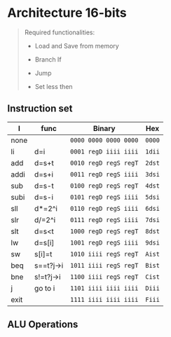# Architecture 16-bits

> Required functionalities:
>
> - Load and Save from memory
>
> - Branch If
>
> - Jump
>
> - Set less then

## Instruction set

I    | func      | Binary                | Hex
---  | ---       | ---                   | ---
none |           | `0000 0000 0000 0000` | `0000`
li   | d=i       | `0001 regD iiii iiii` | `1dii`
add  | d=s+t     | `0010 regD regS regT` | `2dst`
addi | d=s+i     | `0011 regD regS iiii` | `3dsi`
sub  | d=s-t     | `0100 regD regS regT` | `4dst`
subi | d=s-i     | `0101 regD regS iiii` | `5dsi`
sll  | d*=2^i    | `0110 regD regS iiii` | `6dsi`
slr  | d/=2^i    | `0111 regD regS iiii` | `7dsi`
slt  | d=s<t     | `1000 regD regS regT` | `8dst`
lw   | d=s[i]    | `1001 regD regS iiii` | `9dsi`
sw   | s[i]=t    | `1010 iiii regS regT` | `Aist`
beq  | s==t?j->i | `1011 iiii regS regT` | `Bist`
bne  | s!=t?j->i | `1100 iiii regS regT` | `Cist`
j    | go to i   | `1101 iiii iiii iiii` | `Diii`
exit |           | `1111 iiii iiii iiii` | `Fiii`

## ALU Operations
